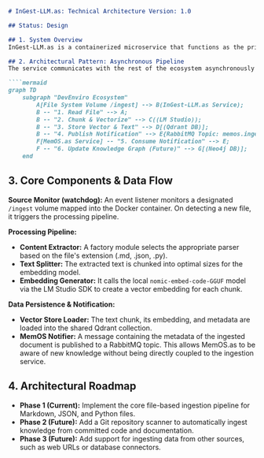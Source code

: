 ````markdown
# InGest-LLM.as: Technical Architecture Version: 1.0

## Status: Design

## 1. System Overview
InGest-LLM.as is a containerized microservice that functions as the primary data ingestion pipeline for the DevEnviro ecosystem. It is designed to be event-driven and asynchronous, operating independently to process files and populate the shared vector database.

## 2. Architectural Pattern: Asynchronous Pipeline
The service communicates with the rest of the ecosystem asynchronously via the shared database and a message broker, ensuring a decoupled and resilient architecture.

````mermaid
graph TD
    subgraph "DevEnviro Ecosystem"
        A[File System Volume /ingest] --> B(InGest-LLM.as Service);
        B -- "1. Read File" --> A;
        B -- "2. Chunk & Vectorize" --> C((LM Studio));
        B -- "3. Store Vector & Text" --> D[(Qdrant DB)];
        B -- "4. Publish Notification" --> E{RabbitMQ Topic: memos.ingest.complete};
        F[MemOS.as Service] -- "5. Consume Notification" --> E;
        F -- "6. Update Knowledge Graph (Future)" --> G[(Neo4j DB)];
    end

````

## 3\. Core Components & Data Flow

**Source Monitor (watchdog):** An event listener monitors a designated `/ingest` volume mapped into the Docker container. On detecting a new file, it triggers the processing pipeline.

**Processing Pipeline:**

  * **Content Extractor:** A factory module selects the appropriate parser based on the file's extension (.md, .json, .py).
  * **Text Splitter:** The extracted text is chunked into optimal sizes for the embedding model.
  * **Embedding Generator:** It calls the local `nomic-embed-code-GGUF` model via the LM Studio SDK to create a vector embedding for each chunk.

**Data Persistence & Notification:**

  * **Vector Store Loader:** The text chunk, its embedding, and metadata are loaded into the shared Qdrant collection.
  * **MemOS Notifier:** A message containing the metadata of the ingested document is published to a RabbitMQ topic. This allows MemOS.as to be aware of new knowledge without being directly coupled to the ingestion service.

## 4\. Architectural Roadmap

  * **Phase 1 (Current):** Implement the core file-based ingestion pipeline for Markdown, JSON, and Python files.
  * **Phase 2 (Future):** Add a Git repository scanner to automatically ingest knowledge from committed code and documentation.
  * **Phase 3 (Future):** Add support for ingesting data from other sources, such as web URLs or database connectors.

<!-- end list -->

````
